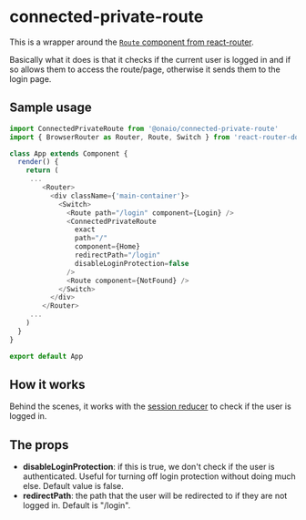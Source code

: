 # connected-private-route

This is a wrapper around the [`Route` component from react-router](https://reacttraining.com/react-router/web/api/Route).

Basically what it does is that it checks if the current user is logged in and if so allows them to access the route/page, otherwise it sends them to the login page.

## Sample usage

```ts
import ConnectedPrivateRoute from '@onaio/connected-private-route'
import { BrowserRouter as Router, Route, Switch } from 'react-router-dom'

class App extends Component {
  render() {
    return (
     ...
        <Router>
          <div className={'main-container'}>
            <Switch>
              <Route path="/login" component={Login} />
              <ConnectedPrivateRoute
                exact
                path="/"
                component={Home}
                redirectPath="/login"
                disableLoginProtection=false
              />
              <Route component={NotFound} />
            </Switch>
          </div>
        </Router>
     ...
    )
  }
}

export default App
```

## How it works

Behind the scenes, it works with the [session reducer](https://github.com/onaio/js-tools/tree/master/packages/session-reducer) to check if the user is logged in.

## The props

- **disableLoginProtection**: if this is true, we don't check if the user is authenticated. Useful for turning off login protection without doing much else. Default value is false.
- **redirectPath**: the path that the user will be redirected to if they are not logged in. Default is "/login".
